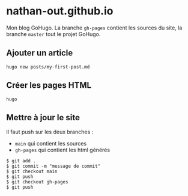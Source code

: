 # nathan-out.github.io

Mon blog GoHugo. La branche `gh-pages` contient les sources du site, la branche `master` tout le projet GoHugo.

## Ajouter un article

`hugo new posts/my-first-post.md`

## Créer les pages HTML

`hugo`

## Mettre à jour le site

Il faut push sur les deux branches :
- `main` qui contient les sources
- `gh-pages` qui contient les html générés

```
$ git add .
$ git commit -m "message de commit"
$ git checkout main
$ git push
$ git checkout gh-pages
$ git push
```
